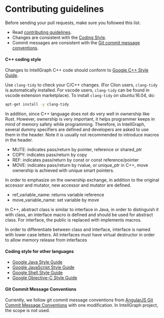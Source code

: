 # Contributing guidelines
Before sending your pull requests, make sure you followed this list.

- Read [contributing guidelines](CONTRIBUTING.md).
- Changes are consistent with the [Coding Style](https://github.com/lingbozhang/intellgraph/blob/master//CONTRIBUTING.md#c-coding-style). 
- Commit messages are consistent with the [Git commit message conventions](https://github.com/lingbozhang/intellgraph/blob/master//CONTRIBUTING.md#c-coding-style).


#### C++ coding style
Changes to IntellGraph C++ code should conform to
[Google C++ Style Guide](https://google.github.io/styleguide/cppguide.html).

Use `clang-tidy` to check your C/C++ changes. (For Clion users, `clang-tidy` is automatically installed. For vscode users, 
`clang-tidy` can be found in vscode extension marketplace). To install `clang-tidy` on ubuntu:16.04, do:

```bash
apt-get install -y clang-tidy
```

In addition, since C++ language does not do very well in ownership like Rust. However, ownership
is very important, it helps programmer keeps in mind of memory safety while programming. Therefore, 
in IntellGraph, several dummy specifiers are defined and developers are asked to use them in the header. 
Note it is usually not recommended to introduce macros in the header.

* MUTE: indicates pass/return by pointer, reference or shared_ptr
* COPY: indicates pass/return by copy
* REF:	indicates pass/return by const or const reference/pointer
* MOVE:	indicates pass/return by rvalue, or unique_ptr in C++, move ownership is achieved with unique smart pointers.

In order to emphasize on the ownership exchange, in addition to the original accessor and mutator, new accessor and mutator are defined.
* ref_variable_name: returns variable reference
* move_variable_name: set variable by move

In C++, abstract class is similar to interface in Java, in order to distinguish it with class, an interface macro is defined and should be used for abstract 
class. For interface, the public is replaced with implements macros.

In order to differentiate between class and interface, interface is named with lower case letters. All interfaces must have virtual destructor in order to 
allow memory release from interfaces

#### Coding style for other languages

* [Google Java Style Guide](https://google.github.io/styleguide/javaguide.html)
* [Google JavaScript Style Guide](https://google.github.io/styleguide/jsguide.html)
* [Google Shell Style Guide](https://google.github.io/styleguide/shell.xml)
* [Google Objective-C Style Guide](https://google.github.io/styleguide/objcguide.html)


#### Git Commit Message Conventions
Currently, we follow git commit message conventions from [AngularJS Git Commit Message Conventions](https://docs.google.com/document/d/1QrDFcIiPjSLDn3EL15IJygNPiHORgU1_OOAqWjiDU5Y/edit#heading=h.uyo6cb12dt6w) with one modification. In IntellGraph project, the scope is not 
used.












